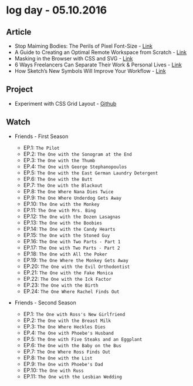 # log day - 05.10.2016

## Article 

- Stop Maiming Bodies: The Perils of Pixel Font-Size - [Link](http://www.sitepoint.com/stop-maiming-bodies-the-perils-of-pixel-font-size/)
- A Guide to Creating an Optimal Remote Workspace from Scratch - [Link](http://www.sitepoint.com/optimal-remote-workspace/)
- Masking in the Browser with CSS and SVG - [Link](http://www.sitepoint.com/masking-in-the-browser-with-css-and-svg/)
- 6 Ways Freelancers Can Separate Their Work & Personal Lives - [Link](http://www.sitepoint.com/6-ways-freelancers-can-separate-work-personal-lives/)
- How Sketch’s New Symbols Will Improve Your Workflow - [Link](http://www.sitepoint.com/how-sketch-symbols-will-improve-your-workflow/)


## Project

- Experiment with CSS Grid Layout - [Github](https://github.com/experiment-solutions/experiment-css-grid-layout)


## Watch 

- Friends - First Season
  - EP.1: `The Pilot`
  - EP.2: `The One with the Sonogram at the End`
  - EP.3: `The One with the Thumb`
  - EP.4: `The One with George Stephanopoulos`
  - EP.5: `The One with the East German Laundry Detergent`
  - EP.6: `The One with the Butt`
  - EP.7: `The One with the Blackout`
  - EP.8: `The One Where Nana Dies Twice`
  - EP.9: `The One Where Underdog Gets Away`
  - EP.10: `The One with the Monkey`
  - EP.11: `The One with Mrs. Bing`
  - EP.12: `The One with the Dozen Lasagnas`
  - EP.13: `The One with the Boobies`
  - EP.14: `The One with the Candy Hearts`
  - EP.15: `The One with the Stoned Guy`
  - EP.16: `The One with Two Parts - Part 1`
  - EP.17: `The One with Two Parts - Part 2`
  - EP.18: `The One with All the Poker`
  - EP.19: `The One Where the Monkey Gets Away`
  - EP.20: `The One with the Evil Orthodontist`
  - EP.21: `The One with the Fake Monica`
  - EP.22: `The One with the Ick Factor`
  - EP.23: `The One with the Birth`
  - EP.24: `The One Where Rachel Finds Out`

- Friends - Second Season
  - EP.1: `The One with Ross's New Girlfriend`
  - EP.2: `The One with the Breast Milk`
  - EP.3: `The One Where Heckles Dies`
  - EP.4: `The One with Phoebe's Husband`
  - EP.5: `The One with Five Steaks and an Eggplant`
  - EP.6: `The One with the Baby on the Bus`
  - EP.7: `The One Where Ross Finds Out`
  - EP.8: `The One with the List`
  - EP.9: `The One with Phoebe's Dad`
  - EP.10: `The One with Russ`
  - EP.11: `The One with the Lesbian Wedding`
